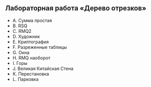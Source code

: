 ## Лабораторная работа «Дерево отрезков»

- A. Сумма простая 
- B. RSQ
- C. RMQ2 
- D. Художник 
- E. Криптография
- F. Разреженные таблицы 
- G. Окна 
- H. RMQ наоборот 
- I. Горы 
- J. Великая Китайская Стена
- K. Перестановка
- L. Парковка 
